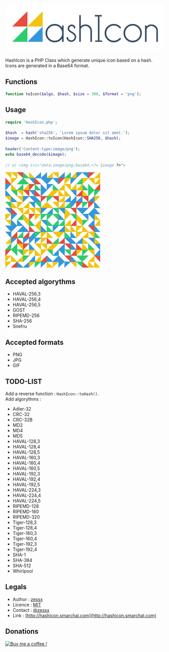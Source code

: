 ![HashIcon](HashIcon.png)
========

HashIcon is a PHP Class which generate unique icon based on a hash.  
Icons are generated in a Base64 format.

Functions
---------
``` php
function toIcon($algo, $hash, $size = 300, $format = 'png');
```

Usage
-------
``` php
require 'HashIcon.php';

$hash  = hash('sha256', 'Lorem ipsum dolor sit amet.');
$image = HashIcon::toIcon(HashIcon::SHA256, $hash);

header('Content-type:image/png');
echo base64_decode($image);

// or <img src="data:image/png;base64,<?= $image ?>">
```

![HashIcon example](sample.png)

Accepted algorythms
-------------------
- HAVAL-256,3
- HAVAL-256,4
- HAVAL-256,5
- GOST
- RIPEMD-256
- SHA-256
- Snefru

Accepted formats
----------------
- PNG
- JPG
- GIF

TODO-LIST
---------
Add a reverse function : `HashIcon::toHash()`.  
Add algorythms :
- Adler-32
- CRC-32
- CRC-32B
- MD2
- MD4
- MD5
- HAVAL-128,3
- HAVAL-128,4
- HAVAL-128,5
- HAVAL-160,3
- HAVAL-160,4
- HAVAL-160,5
- HAVAL-192,3
- HAVAL-192,4
- HAVAL-192,5
- HAVAL-224,3
- HAVAL-224,4
- HAVAL-224,5
- RIPEMD-128
- RIPEMD-160
- RIPEMD-320
- Tiger-128,3
- Tiger-128,4
- Tiger-160,3
- Tiger-160,4
- Tiger-192,3
- Tiger-192,4
- SHA-1
- SHA-384
- SHA-512
- Whirlpool

 
Legals
------
- Author : [zessx](https://github.com/zessx)
- Licence : [MIT](http://opensource.org/licenses/MIT) 
- Contact : [@zessx](https://twitter.com/zessx)
- Link  : [http://hashicon.smarchal.com](http://hashicon.smarchal.com)

Donations
---------

[![Buy me a coffee !](http://doc.smarchal.com/bmac)](https://www.paypal.com/cgi-bin/webscr?cmd=_donations&business=KTYWBM9HJMMSE&lc=FR&item_name=Buy%20a%20coffee%20to%20zessx%20%28Samuel%20Marchal%29&currency_code=EUR&bn=PP%2dDonationsBF%3abmac%3aNonHosted)
	
